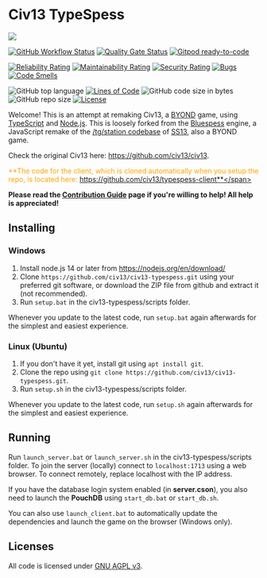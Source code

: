 # Civ13 TypeSpess

![](https://i.imgur.com/napac0L.png)

[![GitHub Workflow Status](https://img.shields.io/github/workflow/status/civ13/civ13-typespess/Node.js%20CI)](https://github.com/Civ13/civ13-typespess/actions)
[![Quality Gate Status](https://sonarcloud.io/api/project_badges/measure?project=Civ13_civ13-typespess&metric=alert_status)](https://sonarcloud.io/dashboard?id=Civ13_civ13-typespess)
[![Gitpod ready-to-code](https://img.shields.io/badge/Gitpod-ready--to--code-blue?logo=gitpod)](https://gitpod.io/#https://github.com/Civ13/civ13-typespess)

[![Reliability Rating](https://sonarcloud.io/api/project_badges/measure?project=Civ13_civ13-typespess&metric=reliability_rating)](https://sonarcloud.io/dashboard?id=Civ13_civ13-typespess)
[![Maintainability Rating](https://sonarcloud.io/api/project_badges/measure?project=Civ13_civ13-typespess&metric=sqale_rating)](https://sonarcloud.io/dashboard?id=Civ13_civ13-typespess)
[![Security Rating](https://sonarcloud.io/api/project_badges/measure?project=Civ13_civ13-typespess&metric=security_rating)](https://sonarcloud.io/dashboard?id=Civ13_civ13-typespess)
[![Bugs](https://sonarcloud.io/api/project_badges/measure?project=Civ13_civ13-typespess&metric=bugs)](https://sonarcloud.io/dashboard?id=Civ13_civ13-typespess)
[![Code Smells](https://sonarcloud.io/api/project_badges/measure?project=Civ13_civ13-typespess&metric=code_smells)](https://sonarcloud.io/dashboard?id=Civ13_civ13-typespess)

![GitHub top language](https://img.shields.io/github/languages/top/civ13/civ13-typespess)
[![Lines of Code](https://sonarcloud.io/api/project_badges/measure?project=Civ13_civ13-typespess&metric=ncloc)](https://sonarcloud.io/dashboard?id=Civ13_civ13-typespess)
![GitHub code size in bytes](https://img.shields.io/github/languages/code-size/civ13/civ13-typespess)
![GitHub repo size](https://img.shields.io/github/repo-size/civ13/civ13-typespess)
[![License](https://img.shields.io/github/license/civ13/civ13-typespess?color=blue)](https://github.com/Civ13/civ13-typespess/blob/master/LICENSE.md)

Welcome! This is an attempt at remaking Civ13, a [BYOND](http://www.byond.com/) game, using [TypeScript](https://www.typescriptlang.org/) and [Node.js](https://nodejs.org/). This is loosely forked from the [Bluespess](https://github.com/Bluespess) engine, a JavaScript remake of the [/tg/station codebase](https://github.com/tgstation/tgstation) of [SS13](http://www.byond.com/games/Exadv1/SpaceStation13), also a BYOND game.

Check the original Civ13 here: https://github.com/civ13/civ13.

<span style="color:orange">**The code for the client, which is cloned automatically when you setup the repo, is located here: https://github.com/civ13/typespess-client**</span>

**Please read the [Contribution Guide](.github/CONTRIBUTING.md) page if you're willing to help! All help is appreciated!**

## Installing

### Windows

1. Install node.js 14 or later from https://nodejs.org/en/download/
2. Clone `https://github.com/civ13/civ13-typespess.git` using your preferred git software, or download the ZIP file from github and extract it (not recommended).
3. Run `setup.bat` in the civ13-typespess/scripts folder.

Whenever you update to the latest code, run `setup.bat` again afterwards for the simplest and easiest experience.

### Linux (Ubuntu)

1. If you don't have it yet, install git using `apt install git`.
2. Clone the repo using `git clone https://github.com/civ13/civ13-typespess.git`.
3. Run `setup.sh` in the civ13-typespess/scripts folder.

Whenever you update to the latest code, run `setup.sh` again afterwards for the simplest and easiest experience.

## Running

Run `launch_server.bat` or `launch_server.sh` in the civ13-typespess/scripts folder. To join the server (locally) connect to `localhost:1713` using a web browser. To connect remotely, replace localhost with the IP address.

If you have the database login system enabled (in **server.cson**), you also need to launch the **PouchDB** using `start_db.bat` or `start_db.sh`.

You can also use `launch_client.bat` to automatically update the dependencies and launch the game on the browser (Windows only).

## Licenses

All code is licensed under [GNU AGPL v3](https://www.gnu.org/licenses/agpl-3.0.html).

